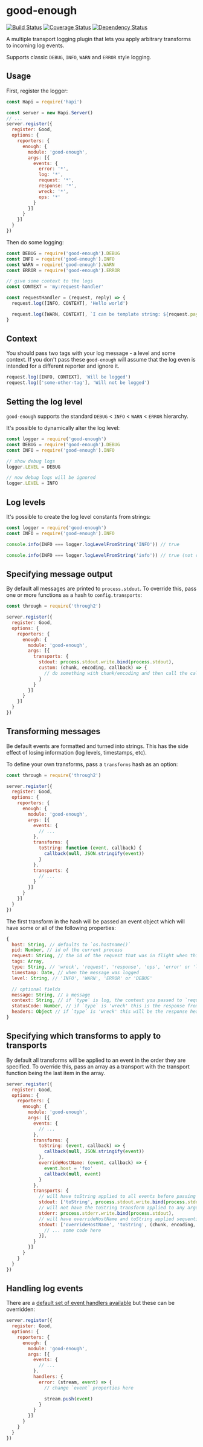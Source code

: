 # good-enough

[![Build Status](https://travis-ci.org/achingbrain/good-enough.svg?branch=master)](https://travis-ci.org/achingbrain/good-enough) [![Coverage Status](https://coveralls.io/repos/achingbrain/good-enough/badge.svg?branch=master&service=github)](https://coveralls.io/github/achingbrain/good-enough?branch=master) [![Dependency Status](https://david-dm.org/achingbrain/good-enough.svg)](https://david-dm.org/achingbrain/good-enough)

A multiple transport logging plugin that lets you apply arbitrary transforms to incoming log events.

Supports classic `DEBUG`, `INFO`, `WARN` and `ERROR` style logging.

## Usage

First, register the logger:

```javascript
const Hapi = require('hapi')

const server = new Hapi.Server()
// ...
server.register({
  register: Good,
  options: {
    reporters: {
      enough: {
        module: 'good-enough',
        args: [{
          events: {
            error: '*',
            log: '*',
            request: '*',
            response: '*',
            wreck: '*',
            ops: '*'
          }
        }]
      }
    }]
  }
})
```

Then do some logging:

```javascript
const DEBUG = require('good-enough').DEBUG
const INFO = require('good-enough').INFO
const WARN = require('good-enough').WARN
const ERROR = require('good-enough').ERROR

// give some context to the logs
const CONTEXT = 'my:request-handler'

const requestHandler = (request, reply) => {
  request.log([INFO, CONTEXT], 'Hello world')

  request.log([WARN, CONTEXT], `I can be template string: ${request.payload}`)
}
```

## Context

You should pass two tags with your log message - a level and some context.  If you don't pass these `good-enough` will assume that the log even is intended for a different reporter and ignore it.

```javascript
request.log([INFO, CONTEXT], 'Will be logged')
request.log(['some-other-tag'], 'Will not be logged')
```

## Setting the log level

`good-enough` supports the standard `DEBUG` < `INFO` < `WARN` < `ERROR` hierarchy.

It's possible to dynamically alter the log level:

```javascript
const logger = require('good-enough')
const DEBUG = require('good-enough').DEBUG
const INFO = require('good-enough').INFO

// show debug logs
logger.LEVEL = DEBUG

// now debug logs will be ignored
logger.LEVEL = INFO
```

## Log levels

It's possible to create the log level constants from strings:

```javascript
const logger = require('good-enough')
const INFO = require('good-enough').INFO

console.info(INFO === logger.logLevelFromString('INFO')) // true

console.info(INFO === logger.logLevelFromString('info')) // true (not case sensitive)
```

## Specifying message output

By default all messages are printed to `process.stdout`.  To override this, pass one or more functions as a hash to `config.transports`:

```javascript
const through = require('through2')

server.register({
  register: Good,
  options: {
    reporters: {
      enough: {
        module: 'good-enough',
        args: [{
          transports: {
            stdout: process.stdout.write.bind(process.stdout),
            custom: (chunk, encoding, callback) => {
              // do something with chunk/encoding and then call the callback
            }
          }
        }]
      }
    }]
  }
})
```

## Transforming messages

Be default events are formatted and turned into strings.  This has the side effect of losing information (log levels, timestamps, etc).

To define your own transforms, pass a `transforms` hash as an option:

```javascript
const through = require('through2')

server.register({
  register: Good,
  options: {
    reporters: {
      enough: {
        module: 'good-enough',
        args: [{
          events: {
            // ...
          },
          transforms: {
            toString: function (event, callback) {
              callback(null, JSON.stringify(event))
            }
          },
          transports: {
            // ...
          }
        }]
      }
    }]
  }
})
```

The first transform in the hash will be passed an event object which will have some or all of the following properties:

```javascript
{
  host: String, // defaults to `os.hostname()`
  pid: Number, // id of the current process
  request: String, // the id of the request that was in flight when this event was logged
  tags: Array,
  type: String, // 'wreck', 'request', 'response', 'ops', 'error' or 'log'
  timestamp: Date, // when the message was logged
  level: String, // 'INFO', 'WARN', 'ERROR' or 'DEBUG'

  // optional fields
  message: String, // a message
  context: String, // if `type` is log, the context you passed to `request.log`
  statusCode: Number, // if `type` is 'wreck' this is the response from the wreck request, if it is `response` it's the response from your app
  headers: Object // if `type` is 'wreck' this will be the response headers from the request
}
```

## Specifying which transforms to apply to transports

By default all transforms will be applied to an event in the order they are specified.  To override this, pass an array as a transport with the transport function being the last item in the array.

```javascript
server.register({
  register: Good,
  options: {
    reporters: {
      enough: {
        module: 'good-enough',
        args: [{
          events: {
            // ...
          },
          transforms: {
            toString: (event, callback) => {
              callback(null, JSON.stringify(event))
            },
            overrideHostName: (event, callback) => {
              event.host = 'foo'
              callback(null, event)
            }
          },
          transports: {
            // will have toString applied to all events before passing to stdout
            stdout: ['toString', process.stdout.write.bind(process.stdout)],
            // will not have the toString transform applied to any arguments
            stderr: process.stderr.write.bind(process.stdout),
            // will have overrideHostName and toString applied sequentially to all events
            stdout: ['overrideHostName', 'toString', (chunk, encoding, callback) => {
              // ... some code here
            }],
          }
        }]
      }
    }
  }
})
```

## Handling log events

There are a [default set of event handlers available](./handlers) but these can be overridden:

```javascript
server.register({
  register: Good,
  options: {
    reporters: {
      enough: {
        module: 'good-enough',
        args: [{
          events: {
            // ...
          },
          handlers: {
            error: (stream, event) => {
              // change `event` properties here

              stream.push(event)
            }
          }
        }]
      }
    }
  }
})
```
